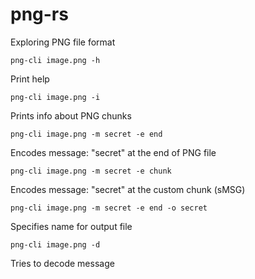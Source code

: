 # png-rs
Exploring PNG file format

```png-cli image.png -h```

Print help

```png-cli image.png -i```

Prints info about PNG chunks

```png-cli image.png -m secret -e end```

Encodes message: "secret" at the end of PNG file

```png-cli image.png -m secret -e chunk```

Encodes message: "secret" at the custom chunk (sMSG)

```png-cli image.png -m secret -e end -o secret```

Specifies name for output file

```png-cli image.png -d```

Tries to decode message
